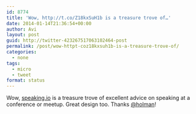 ```yaml
---
id: 8774
title: 'Wow, http://t.co/Z18kxSuH1b is a treasure trove of…'
date: 2014-01-14T21:36:54+00:00
author: Avi
layout: post
guid: http://twitter-423267517063102464-post
permalink: /post/wow-httpt-coz18kxsuh1b-is-a-treasure-trove-of/
categories:
  - none
tags:
  - micro
  - tweet
format: status
---
```

Wow, [speaking.io](http://speaking.io) is a treasure trove of excellent advice on speaking at a conference or meetup. Great design too. Thanks [@holman](http://twitter.com/holman)!